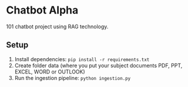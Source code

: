 # Chatbot Alpha
101 chatbot project using RAG technology.

## Setup
1. Install dependencies: `pip install -r requirements.txt`
2. Create folder data (where you put your subject documents PDF, PPT, EXCEL, WORD or OUTLOOK)
3. Run the ingestion pipeline: `python ingestion.py`
